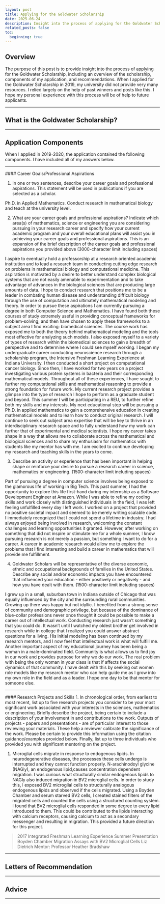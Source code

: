 ```yaml
---
layout: post
title: Applying for the Goldwater Scholarship
date: 2025-06-24 
description: Insight into the process of applying for the Goldwater Scholarship
related_posts: false
toc:
  beginning: true
---
```

## Overview
The purpose of this post is to provide insight into the process of applying for the Goldwater Scholarship, including an overview of the scholarship, components of my application, and recommendations. When I applied for the Goldwater Scholarship in 2019, my university did not provide very many resources. I relied largely on the help of past winners and posts like this. I hope my personal experience with this process will be of help to future applicants. 

<hr>

## What is the Goldwater Scholarship?


<hr>

## Application Components

When I applied in 2019-2020, the application contained the following components. I have included all of my answers below. 
<hr>
#### Career Goals/Professional Aspirations
 
1. In one or two sentences, describe your career goals and professional aspirations. This statement will be used in publications if you are selected as a scholar.
>
Ph.D. in Applied Mathematics. Conduct research in mathematical biology and teach at the university level. 
>
2. What are your career goals and professional aspirations? Indicate which area(s) of mathematics, science or engineering you are considering pursuing in your research career and specify how your current academic program and your overall educational plans will assist you in achieving your career goals and professional aspirations. This is an expansion of the brief description of the career goals and professional aspirations you provided above (3000-character limit including spaces)
>
I aspire to eventually hold a professorship at a research oriented academic institution and to lead a research team in conducting cutting edge research on problems in mathematical biology and computational medicine. This aspiration is motivated by a desire to better understand complex biological systems that are not easily amenable to experimentation and to take advantage of advances in the biological sciences that are producing large amounts of data. I hope to conduct research that positions me to be a leader in combating human disease and understanding difficult biology through the use of computation and ultimately mathematical modeling and theory.
    In order to pursue these aspirations I am currently pursuing a degree in both Computer Science and Mathematics. I have found both these courses of study extremely useful in providing conceptual frameworks for problem-solving, and then have chosen to apply these frameworks to a subject area I find exciting: biomedical sciences. The course work has exposed me to both the theory behind mathematical modeling and the tools most effective for analyzing such models. I also exposed myself to a variety of types of research within the biomedical sciences to gain a breadth of perspective and to determine where I could see myself working. I began my undergraduate career conducting neuroscience research through a scholarship program, the Intensive Freshman Learning Experience at Indiana University. I then conducted a short project on computational cancer biology. Since then, I have worked for two years on a project investigating various protein systems in bacteria and their corresponding mathematical models. Throughout all of these experiences, I have sought to further my computational skills and mathematical reasoning to provide a strong foundation for future work. My current research project provides a glimpse into the type of research I hope to perform as a graduate student and beyond. This summer I will be participating in a REU, to further refine both my skills and my interests.
    My next educational step will be pursuing a Ph.D. in applied mathematics to gain a comprehensive education in creating mathematical models and to learn how to conduct original research. I will continue to seek out subject area expertise that will be key to thrive in an interdisciplinary research space and to fully understand how my work can further that of experimental and medical scientists.  I hope my career takes shape in a way that allows me to collaborate across the mathematical and biological sciences and to share my enthusiasm for mathematics with students like my mentor has with me. I am excited to continue developing my research and teaching skills in the years to come.
>
3. Describe an activity or experience that has been important in helping shape or reinforce your desire to pursue a research career in science, mathematics or engineering. (1500-character limit including spaces)
>
Part of pursuing a degree in computer science involves being exposed to the glamorous life of working in Big Tech. This past summer, I had the opportunity to explore this life first-hand during my internship as a Software Development Engineer at Amazon. While I was able to refine my coding skills and work closely with distinguished individuals in the field, I was left feeling unfulfilled every day I left work. I worked on a project that provided no positive societal impact and seemed to be merely writing scalable code. I immediately recognized that I could not spend a lifetime in industry. I had always enjoyed being involved in research, welcoming the constant challenges and learning opportunities it granted. However, after working on something that did not inspire or stimulate me for a whole summer, I know pursuing research is not merely a passion, but something I want to do for a career. A career in academic research would allow me to explore the problems that I find interesting and build a career in mathematics that will provide me fulfillment. 
>
4. Goldwater Scholars will be representative of the diverse economic, ethnic and occupational backgrounds of families in the United States. Describe any social and/or economic impacts you have encountered that influenced your education - either positively or negatively - and how you have dealt with them. (1500-character limit including spaces)
>
I grew up in a small, suburban town in Indiana outside of Chicago that was equally influenced by the city and the surrounding rural communities. Growing up there was happy but not idyllic. I benefited from a strong sense of community and demographic privilege, but because of the dominance of blue-collar professions never once thought it could be possible to make a career out of intellectual work. Conducting research just wasn’t something that you could do. It wasn’t until I watched my oldest brother get involved in research while in college that I realized you could answer abstract questions for a living. His initial modeling has been continued by my research mentors, and I now feel that intellectual work is what will fulfill me. 
Another important aspect of my educational journey has been being a woman in a male-dominated field. Community is what allows us to find joy in our work and provides purpose for why we do our work. The real problem with being the only woman in your class is that if affects the social dynamics of that community. I have dealt with this by seeking out women role models like my research mentor who can help guide me as I grow into my own role in the field and as a leader. I hope one day to be that mentor for someone else.
>
<hr>
#### Research Projects and Skills 
1. In chronological order, from earliest to most recent, list up to five research projects you consider to be your most significant work associated with your interests in the sciences, mathematics or engineering. Briefly describe the project, being certain to include a description of your involvement in and contributions to the work. Outputs of projects - papers and presentations - are of particular interest to those reviewing your materials. These help a reviewer calibrate the significance of the work. Please be certain to provide this information using the citation guidance/examples provided below. Finally, list up to three individuals who provided you with significant mentoring on the project.
 
>
1. Microglial cells migrate in response to endogenous lipids. In neurodegenerative diseases, the processes these cells undergo is interrupted and they cannot function properly. N-arachinodoyl glycine (NAGly), an endogenous lipid,causes concentration dependent migration. I was curious what structurally similar endogenous lipids to NAGly also induced migration in BV2 microglial cells. In order to study this, I exposed BV2 microglial cells to structurally analogous endogenous lipids and observed if the cells migrated. Using a Boyden Chamber and serum starved BV2 cells, I created stained filters of the migrated cells and counted the cells using a structured counting system. I found that BV2 microglial cells responded in some degree to every lipid introduced to them. This could be contributed to the lipids interacting with calcium receptors, causing calcium to act as a secondary messenger and resulting in migration. This provided a future direction for this project. 
> 2017 Integrated Freshman Learning Experience Summer Presentation
> 	Boyden Chamber Migration Assays with BV2 Microglial Cells
> 	Liz Dietrich
> 	Mentor: Professor Heather Bradshaw
>

<hr>

## Letters of Recommendation


<hr>

## Advice


<hr>

